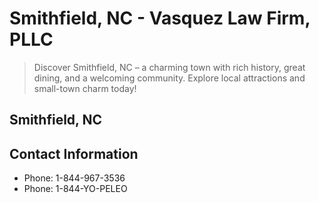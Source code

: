 # Smithfield, NC - Vasquez Law Firm, PLLC

> Discover Smithfield, NC – a charming town with rich history, great dining, and a welcoming community. Explore local attractions and small-town charm today!

## Smithfield, NC

## Contact Information

- Phone: 1-844-967-3536
- Phone: 1-844-YO-PELEO
